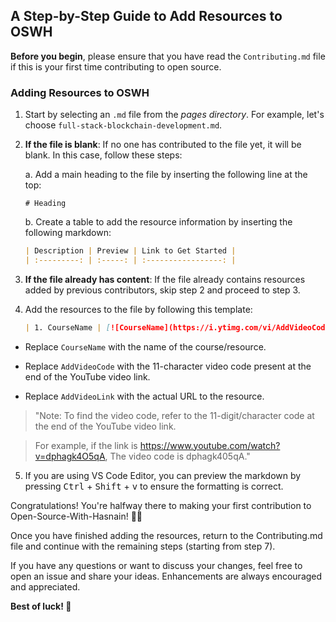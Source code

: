 ## A Step-by-Step Guide to Add Resources to OSWH

**Before you begin**, please ensure that you have read the `Contributing.md` file if this is your first time contributing to open source.

### Adding Resources to OSWH

1. Start by selecting an `.md` file from the *pages directory*. For example, let's choose `full-stack-blockchain-development.md`.

2. **If the file is blank**: If no one has contributed to the file yet, it will be blank. In this case, follow these steps:

   a. Add a main heading to the file by inserting the following line at the top:
      ```
      # Heading
      ```

   b. Create a table to add the resource information by inserting the following markdown:
      ```markdown
      | Description | Preview | Link to Get Started |
      | :---------: | :-----: | :-----------------: |
      ```

3. **If the file already has content**: If the file already contains resources added by previous contributors, skip step 2 and proceed to step 3.

4. Add the resources to the file by following this template:
   ```markdown
   | 1. CourseName | [![CourseName](https://i.ytimg.com/vi/AddVideoCode/mqdefault.jpg "CourseName")](AddVideoLink "CourseName") | [Here you go](AddVideoLink) |

- Replace `CourseName` with the name of the course/resource.

- Replace `AddVideoCode` with the 11-character video code present at the end of the YouTube video link.

- Replace `AddVideoLink` with the actual URL to the resource.

> "Note: To find the video code, refer to the 11-digit/character code at the end of the YouTube video link. 

>For example, if the link is https://www.youtube.com/watch?v=dphagk4O5qA, The video code is dphagk405qA."

5. If you are using VS Code Editor, you can preview the markdown by pressing <kbd>Ctrl</kbd> + <kbd>Shift</kbd> + <kbd>v</kbd> to ensure the formatting is correct.

Congratulations! You're halfway there to making your first contribution to Open-Source-With-Hasnain! 🙌🏼

Once you have finished adding the resources, return to the Contributing.md file and continue with the remaining steps (starting from step 7).

If you have any questions or want to discuss your changes, feel free to open an issue and share your ideas. Enhancements are always encouraged and appreciated.

**Best of luck! 🥇**